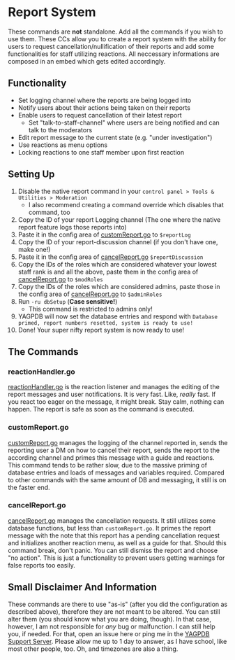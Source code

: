 # Report System
These commands are **not** standalone. Add all the commands if you wish to use them.
These CCs allow you to create a report system with the ability for users to request cancellation/nullification of their reports and add some functionalities for staff utilizing reactions.
All neccessary informations are composed in an embed which gets edited accordingly.

## Functionality
* Set logging channel where the reports are being logged into
* Notify users about their actions being taken on their reports
* Enable users to request cancellation of their latest report
    * Set "talk-to-staff-channel" where users are being notified and can talk to the moderators
* Edit report message to the current state (e.g. "under investigation")
* Use reactions as menu options
* Locking reactions to one staff member upon first reaction

## Setting Up
1. Disable the native report command in your `control panel > Tools & Utilities > Moderation`
    * I also recommend creating a command override which disables that command, too
2. Copy the ID of your report Logging channel (The one where the native report feature logs those reports into)
3. Paste it in the config area of [customReport.go](https://github.com/Olde7325/lagpdb-cc/blob/main/Report-System/customReport.go) to `$reportLog`
4. Copy the ID of your report-discussion channel (if you don't have one, make one!)
5. Paste it in the config area of [cancelReport.go](https://github.com/Olde7325/lagpdb-cc/blob/main/Report-System/cancelReport.go) `$reportDiscussion`
6. Copy the IDs of the roles which are considered whatever your lowest staff rank is and all the above, paste them in the config area of [cancelReport.go](https://github.com/Olde7325/lagpdb-cc/blob/main/Report-System/cancelReport.go) to `$modRoles`
7. Copy the IDs of the roles which are considered admins, paste those in the config area of [cancelReport.go](https://github.com/Olde7325/lagpdb-cc/blob/main/Report-System/cancelReport.go) to `$adminRoles`
8. Run `-ru dbSetup` (**Case sensitive!**)
    * This command is restricted to admins only!
9. YAGPDB will now set the database entries and respond with `Database primed, report numbers resetted, system is ready to use!`
10. Done! Your super nifty report system is now ready to use!

## The Commands
### reactionHandler.go
[reactionHandler.go](https://github.com/Olde7325/lagpdb-cc/blob/main/Report-System/reactionHandler.go) is the reaction listener and manages the editing of the report messages and user notifications. It is very fast. Like, *really* fast. If you react too eager on the message, it might break. Stay calm, nothing can happen. The report is safe as soon as the command is executed.

### customReport.go
[customReport.go](https://github.com/Olde7325/lagpdb-cc/blob/main/Report-System/customReport.go) manages the logging of the channel reported in, sends the reporting user a DM on how to cancel their report, sends the report to the according channel and primes this message with a guide and reactions.
This command tends to be rather slow, due to the massive priming of database entries and loads of messages and variables required. Compared to other commands with the same amount of DB and messaging, it still is on the faster end.

### cancelReport.go
[cancelReport.go](https://github.com/Olde7325/lagpdb-cc/blob/main/Report-System/cancelReport.go) manages the cancellation requests. It still utilizes some database functions, but less than `customReport.go`. It primes the report message with the note that this report has a pending cancellation request and initializes another reaction menu, as well as a guide for that.
Should this command break, don't panic. You can still dismiss the report and choose "no action". This is just a functionality to prevent users getting warnings for false reports too easily.

## Small Disclaimer And Information
These commands are there to use "as-is" (after you did the configuration as described above), therefore they are not meant to be altered. You can still alter them (you should know what you are doing, though). In that case, however, I am not responsible for *any* bug or malfunction. I can still help you, if needed. For that, open an issue here or ping me in the [YAGPDB Support Server](https://discord.gg/5uVyq2E). Please allow me up to 1 day to answer, as I have school, like most other people, too. Oh, and timezones are also a thing.